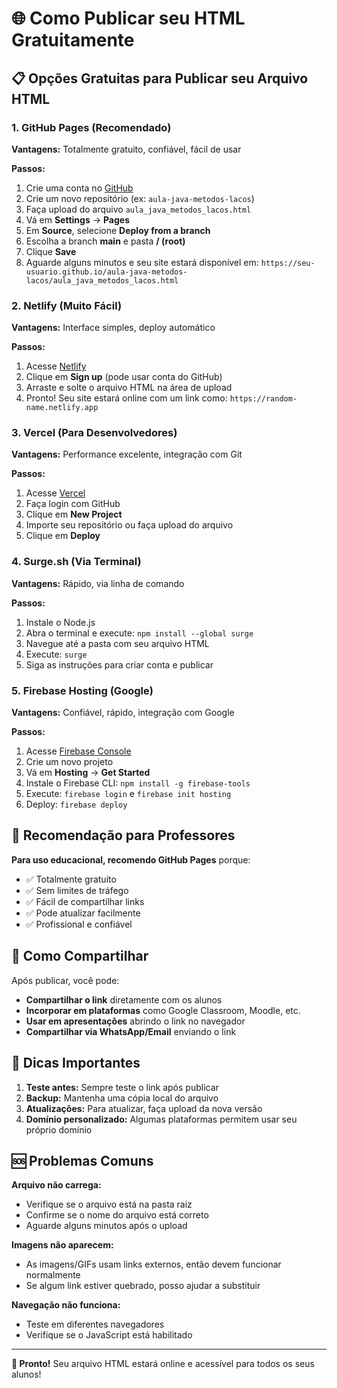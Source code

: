 # 🌐 Como Publicar seu HTML Gratuitamente

## 📋 Opções Gratuitas para Publicar seu Arquivo HTML

### 1. **GitHub Pages** (Recomendado)
**Vantagens:** Totalmente gratuito, confiável, fácil de usar

**Passos:**
1. Crie uma conta no [GitHub](https://github.com)
2. Crie um novo repositório (ex: `aula-java-metodos-lacos`)
3. Faça upload do arquivo `aula_java_metodos_lacos.html`
4. Vá em **Settings** → **Pages**
5. Em **Source**, selecione **Deploy from a branch**
6. Escolha a branch **main** e pasta **/ (root)**
7. Clique **Save**
8. Aguarde alguns minutos e seu site estará disponível em: `https://seu-usuario.github.io/aula-java-metodos-lacos/aula_java_metodos_lacos.html`

### 2. **Netlify** (Muito Fácil)
**Vantagens:** Interface simples, deploy automático

**Passos:**
1. Acesse [Netlify](https://netlify.com)
2. Clique em **Sign up** (pode usar conta do GitHub)
3. Arraste e solte o arquivo HTML na área de upload
4. Pronto! Seu site estará online com um link como: `https://random-name.netlify.app`

### 3. **Vercel** (Para Desenvolvedores)
**Vantagens:** Performance excelente, integração com Git

**Passos:**
1. Acesse [Vercel](https://vercel.com)
2. Faça login com GitHub
3. Clique em **New Project**
4. Importe seu repositório ou faça upload do arquivo
5. Clique em **Deploy**

### 4. **Surge.sh** (Via Terminal)
**Vantagens:** Rápido, via linha de comando

**Passos:**
1. Instale o Node.js
2. Abra o terminal e execute: `npm install --global surge`
3. Navegue até a pasta com seu arquivo HTML
4. Execute: `surge`
5. Siga as instruções para criar conta e publicar

### 5. **Firebase Hosting** (Google)
**Vantagens:** Confiável, rápido, integração com Google

**Passos:**
1. Acesse [Firebase Console](https://console.firebase.google.com)
2. Crie um novo projeto
3. Vá em **Hosting** → **Get Started**
4. Instale o Firebase CLI: `npm install -g firebase-tools`
5. Execute: `firebase login` e `firebase init hosting`
6. Deploy: `firebase deploy`

## 🎯 Recomendação para Professores

**Para uso educacional, recomendo GitHub Pages** porque:
- ✅ Totalmente gratuito
- ✅ Sem limites de tráfego
- ✅ Fácil de compartilhar links
- ✅ Pode atualizar facilmente
- ✅ Profissional e confiável

## 📱 Como Compartilhar

Após publicar, você pode:
- **Compartilhar o link** diretamente com os alunos
- **Incorporar em plataformas** como Google Classroom, Moodle, etc.
- **Usar em apresentações** abrindo o link no navegador
- **Compartilhar via WhatsApp/Email** enviando o link

## 🔧 Dicas Importantes

1. **Teste antes:** Sempre teste o link após publicar
2. **Backup:** Mantenha uma cópia local do arquivo
3. **Atualizações:** Para atualizar, faça upload da nova versão
4. **Domínio personalizado:** Algumas plataformas permitem usar seu próprio domínio

## 🆘 Problemas Comuns

**Arquivo não carrega:**
- Verifique se o arquivo está na pasta raiz
- Confirme se o nome do arquivo está correto
- Aguarde alguns minutos após o upload

**Imagens não aparecem:**
- As imagens/GIFs usam links externos, então devem funcionar normalmente
- Se algum link estiver quebrado, posso ajudar a substituir

**Navegação não funciona:**
- Teste em diferentes navegadores
- Verifique se o JavaScript está habilitado

---

**🎉 Pronto!** Seu arquivo HTML estará online e acessível para todos os seus alunos!
